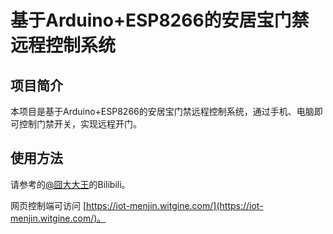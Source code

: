 # 基于Arduino+ESP8266的安居宝门禁远程控制系统

## 项目简介

本项目是基于Arduino+ESP8266的安居宝门禁远程控制系统，通过手机、电脑即可控制门禁开关，实现远程开门。

## 使用方法

请参考的[@囧大大王](https://space.bilibili.com/10442962)的Bilibili。

网页控制端可访问 [https://iot-menjin.witgine.com/](https://iot-menjin.witgine.com/)。